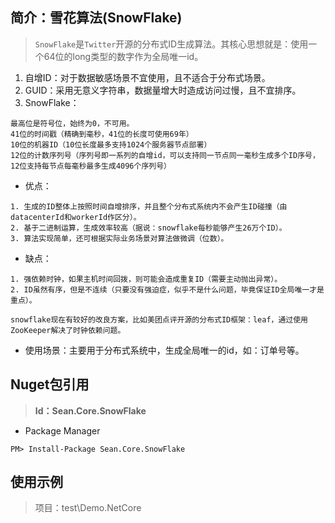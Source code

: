 ## 简介：雪花算法(SnowFlake)

> `SnowFlake`是`Twitter`开源的分布式ID生成算法。其核心思想就是：使用一个64位的long类型的数字作为全局唯一id。

1. 自增ID：对于数据敏感场景不宜使用，且不适合于分布式场景。
2. GUID：采用无意义字符串，数据量增大时造成访问过慢，且不宜排序。
3. SnowFlake：

```
最高位是符号位，始终为0，不可用。
41位的时间戳（精确到毫秒，41位的长度可使用69年）
10位的机器ID（10位长度最多支持1024个服务器节点部署）
12位的计数序列号（序列号即一系列的自增id，可以支持同一节点同一毫秒生成多个ID序号，12位支持每节点每毫秒最多生成4096个序列号）
```

- 优点：

```
1. 生成的ID整体上按照时间自增排序，并且整个分布式系统内不会产生ID碰撞（由datacenterId和workerId作区分）。
2. 基于二进制运算，生成效率较高（据说：snowflake每秒能够产生26万个ID）。
3. 算法实现简单，还可根据实际业务场景对算法做微调（位数）。
```

- 缺点：

```
1. 强依赖时钟，如果主机时间回拨，则可能会造成重复ID（需要主动抛出异常）。
2. ID虽然有序，但是不连续（只要没有强迫症，似乎不是什么问题，毕竟保证ID全局唯一才是重点）。

snowflake现在有较好的改良方案，比如美团点评开源的分布式ID框架：leaf，通过使用ZooKeeper解决了时钟依赖问题。
```

- 使用场景：主要用于分布式系统中，生成全局唯一的id，如：订单号等。

## Nuget包引用

> **Id：Sean.Core.SnowFlake**

- Package Manager

```
PM> Install-Package Sean.Core.SnowFlake
```

## 使用示例

> 项目：test\Demo.NetCore